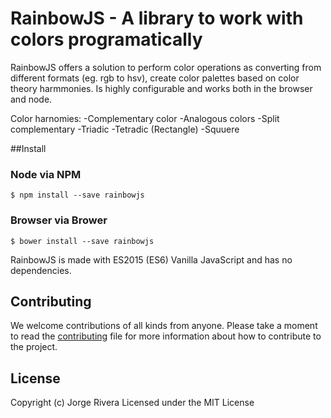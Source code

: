 # RainbowJS - A library to work with colors programatically

RainbowJS offers a solution to perform color operations as converting from different formats (eg. rgb to hsv), create color palettes based on color theory harmmonies. Is highly configurable and works both in the browser and node.

Color harnomies:
-Complementary color
-Analogous colors
-Split complementary
-Triadic
-Tetradic (Rectangle)
-Squuere

##Install

### Node via NPM
```
$ npm install --save rainbowjs
```

### Browser via Brower
```
$ bower install --save rainbowjs
```
RainbowJS is made with ES2015 (ES6) Vanilla JavaScript and has no dependencies.

## Contributing
We welcome contributions of all kinds from anyone. Please take a moment to read the [contributing](https://github.com/jorgeriv/rainbow/blob/master/CONTRIBUTTING.md) file
for more information about how to contribute to the project.

## License
Copyright (c) Jorge Rivera
Licensed under the MIT License
